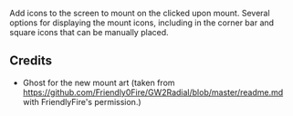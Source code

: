 Add icons to the screen to mount on the clicked upon mount.  Several options for displaying the mount icons, including in the corner bar and square icons that can be manually placed.


## Credits
- Ghost for the new mount art (taken from https://github.com/Friendly0Fire/GW2Radial/blob/master/readme.md with FriendlyFire's permission.)